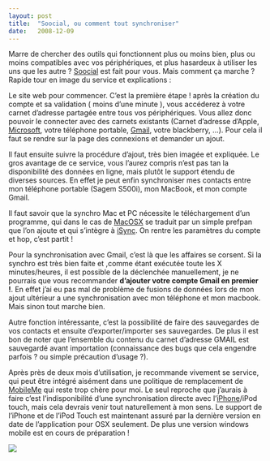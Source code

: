 ```yaml
---
layout:	post
title:	"Soocial, ou comment tout synchroniser"
date:	2008-12-09
---
```


  Marre de chercher des outils qui fonctionnent plus ou moins bien, plus ou moins compatibles avec vos périphériques, et plus hasardeux à utiliser les uns que les autre ? [Soocial](http://www.soocial.com/) est fait pour vous. Mais comment ça marche ? Rapide tour en image du service et explications :

Le site web pour commencer. C’est la première étape ! après la création du compte et sa validation ( moins d’une minute ), vous accéderez à votre carnet d’adresse partagée entre tous vos périphériques. Vous allez donc pouvoir le connecter avec des carnets existants (Carnet d’adresse d’Apple, [Microsoft](http://www.microsoft.com "Microsoft"), votre téléphone portable, [Gmail](http://gmailblog.blogspot.com/ "Gmail"), votre blackberry, …). Pour cela il faut se rendre sur la page des connexions et demander un ajout.

Il faut ensuite suivre la procédure d’ajout, très bien imagée et expliquée. Le gros avantage de ce service, vous l’aurez compris n’est pas tan la disponibilité des données en ligne, mais plutôt le support étendu de diverses sources. En effet je peut enfin synchroniser mes contacts entre mon téléphone portable (Sagem S500i), mon MacBook, et mon compte Gmail.

Il faut savoir que la synchro Mac et PC nécessite le téléchargement d’un programme, qui dans le cas de [MacOSX](http://www.apple.com/macosx/ "Mac OS X") se traduit par un simple prefpan que l’on ajoute et qui s’intègre à [iSync](http://www.apple.com/macosx/features/isync/ "ISync"). On rentre les paramètres du compte et hop, c’est partit !

Pour la synchronisation avec Gmail, c’est là que les affaires se corsent. Si la synchro est très bien faite et ,comme étant exécutée toute les X minutes/heures, il est possible de la déclenchée manuellement, je ne pourrais que vous recommander **d’ajouter votre compte Gmail en premier !**. En effet j’ai eu pas mal de problème de fusions de données lors de mon ajout ultérieur a une synchronisation avec mon téléphone et mon macbook. Mais sinon tout marche bien.

Autre fonction intéressante, c’est la possibilité de faire des sauvegardes de vos contacts et ensuite d’exporter/importer ses sauvegardes. De plus il est bon de noter que l’ensemble du contenu du carnet d’adresse GMAIL est sauvegardé avant importation (connaissance des bugs que cela engendre parfois ? ou simple précaution d’usage ?).

Après près de deux mois d’utilisation, je recommande vivement se service, qui peut être intégré aisément dans une politique de remplacement de [MobileMe](http://www.apple.com/mobileme/ "MobileMe") qui reste trop chère pour moi. Le seul reproche que j’aurais à faire c’est l’indisponibilité d’une synchronisation directe avec l’[iPhone](http://www.apple.com "Apple")/iPod touch, mais cela devrais venir tout naturellement à mon sens. Le support de l’iPhone et de l’iPod Touch est maintenant assuré par la dernière version en date de l’application pour OSX seulement. De plus une version windows mobile est en cours de préparation !

![](/img/0*7rhADTvRC_X7qZrL.)  